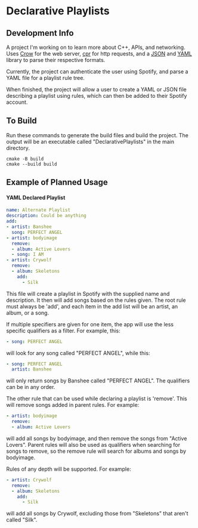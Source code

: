 # Declarative Playlists

## Development Info
A project I'm working on to learn more about C++, APIs, and networking. Uses [Crow](https://github.com/CrowCpp/Crow) for the web server, [cpr](https://github.com/libcpr/cpr) for http requests, and a [JSON](https://github.com/nlohmann/json) and [YAML](https://github.com/jbeder/yaml-cpp) library to parse their respective formats.

Currently, the project can authenticate the user using Spotify, and parse a YAML file for a playlist rule tree.

When finished, the project will allow a user to create a YAML or JSON file describing a playlist using rules, which can then be added to their Spotify account.

## To Build
Run these commands to generate the build files and build the project. The output will be an executable called "DeclarativePlaylists" in the main directory.
```
cmake -B build
cmake --build build
```

## Example of Planned Usage
#### YAML Declared Playlist
```YAML
name: Alternate Playlist
description: Could be anything
add:
- artist: Banshee
  song: PERFECT ANGEL
- artist: bodyimage
  remove:
  - album: Active Lovers
  - song: I AM
- artist: Crywolf
  remove:
  - album: Skeletons
    add:
      - Silk
```
This file will create a playlist in Spotify with the supplied name and description. It then will add songs based on the rules given. The root rule must always be 'add', and each item in the add list will be an artist, an album, or a song.

If multiple specifiers are given for one item, the app will use the less specific qualifiers as a filter. For example, this:
```YAML
- song: PERFECT ANGEL
```
will look for any song called "PERFECT ANGEL", while this:
```YAML
- song: PERFECT ANGEL
  artist: Banshee
```
will only return songs by Banshee called "PERFECT ANGEL". The qualifiers can be in any order.

The other rule that can be used while declaring a playlist is 'remove'. This will remove songs added in parent rules. For example:
```YAML
- artist: bodyimage
  remove:
  - album: Active Lovers
```
will add all songs by bodyimage, and then remove the songs from "Active Lovers". Parent rules will also be used as qualifiers when searching for songs to remove, so the remove rule will search for albums and songs by bodyimage.

Rules of any depth will be supported. For example:
```YAML
- artist: Crywolf
  remove:
  - album: Skeletons
    add:
      - Silk
```
will add all songs by Crywolf, excluding those from "Skeletons" that aren't called "Silk".
